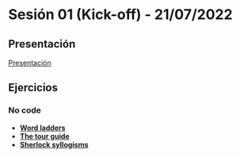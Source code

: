# Sesión 01 (Kick-off) - 21/07/2022

## Presentación

[Presentación](https://docs.google.com/presentation/d/1dhM22X_1n3yQxrQQJ-aGOjajHP0BF9-Fmw0N0PQ_60w)

## Ejercicios

### No code

- [**Word ladders**](../exercises/word-ladders/)
- [**The tour guide**](../exercises/the-tour-guide/)
- [**Sherlock syllogisms**](../exercises/sherlock-syllogisms/)
